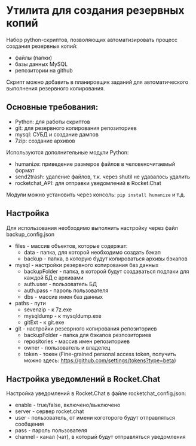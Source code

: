 # Утилита для создания резервных копий 
Набор python-скриптов, позволяющих автоматизировать процесс создания резервных копий:
- файлы (папки)
- базы данных MySQL
- репозитории на github

Скрипт можно добавить в планировщик заданий для автоматического выполнения резервного копирования.

## Основные требования:
- Python: для работы скриптов
- git: для резервного копирования репозиториев
- mysql: СУБД и создание дампов
- 7zip: создание архивов

Используются дополнительные модули Python:
- humanize: приведение размеров файлов в человекочитаемый формат
- send2trash: удаление файлов, т.к. через shutil не удавалось удалить
- rocketchat_API: для отправки уведомлений в Rocket.Chat

Модули можно установить через консоль:
`pip install humanize` и т.д.

## Настройка
Для использования необходимо выполнить настройку через файл backup_config.json
- files - массив объектов, которые содержат:
  - data - папка, для которой необходимо создать бэкап
  - backup - папка, в которую будут копироваться архивы бэкапов
- mysql  - настройки резервного копирования баз данных
  - backupFolder - папка, в которой будут создаваться подпаки для каждой БД с архивами
  - auth.user - пользователь БД
  - auth.pass - пароль пользователя
  - dbs - массив имен баз данных
- paths - пути
  - sevenzip - к 7z.exe
  - mysqldump - к mysqldump.exe
  - gitExt - к git.exe
- git - настройки резеврного копирования репозиториев
  - backupFolder - папка для бэкапов резпозиториев
  - repositories - массив имен репозиториев
  - owner - пользователь и владелец
  - token - токен (Fine-grained personal access token, получить можно здесь: https://github.com/settings/tokens?type=beta)
 
## Настройка уведомлений в Rocket.Chat
Настройка уведомлений в Rocket.Chat в файле rocketchat_config.json:
- enable - true/false, включено/выключено
- server - сервер rocket.chat
- user - пользователь, от имени коготорого будут отправляться сообщения
- pass - пароль пользователя
- channel - канал (чат), в который будут отправляться уведомления

